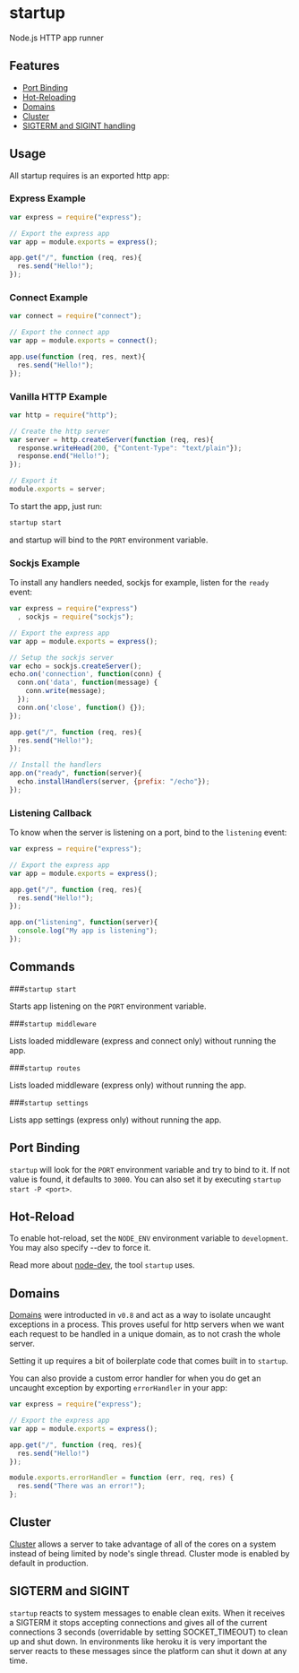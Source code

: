 startup
=======

Node.js HTTP app runner

Features
--------

* [Port Binding](#port-binding)
* [Hot-Reloading](#hot-reload)
* [Domains](#domains)
* [Cluster](#cluster)
* [SIGTERM and SIGINT handling](#sigterm-and-sigint)

Usage
-----

All startup requires is an exported http app:

### Express Example
```js
var express = require("express");

// Export the express app
var app = module.exports = express();

app.get("/", function (req, res){
  res.send("Hello!");
});
```

### Connect Example
```js
var connect = require("connect");

// Export the connect app
var app = module.exports = connect();

app.use(function (req, res, next){
  res.send("Hello!");
});
```

### Vanilla HTTP Example
```js
var http = require("http");

// Create the http server
var server = http.createServer(function (req, res){
  response.writeHead(200, {"Content-Type": "text/plain"});
  response.end("Hello!");
});

// Export it
module.exports = server;
```

To start the app, just run:

```sh
startup start
```

and startup will bind to the `PORT` environment variable.

### Sockjs Example

To install any handlers needed, sockjs for example, listen for the `ready` event:

```js
var express = require("express")
  , sockjs = require("sockjs");

// Export the express app
var app = module.exports = express();

// Setup the sockjs server
var echo = sockjs.createServer();
echo.on('connection', function(conn) {
  conn.on('data', function(message) {
    conn.write(message);
  });
  conn.on('close', function() {});
});

app.get("/", function (req, res){
  res.send("Hello!");
});

// Install the handlers
app.on("ready", function(server){
  echo.installHandlers(server, {prefix: "/echo"});
});
```

### Listening Callback

To know when the server is listening on a port, bind to the `listening` event:

```js
var express = require("express");

// Export the express app
var app = module.exports = express();

app.get("/", function (req, res){
  res.send("Hello!");
});

app.on("listening", function(server){
  console.log("My app is listening");
});
```


Commands
--------

###`startup start`

Starts app listening on the `PORT` environment variable.

###`startup middleware`

Lists loaded middleware (express and connect only) without running the app.

###`startup routes`

Lists loaded middleware (express only) without running the app.

###`startup settings`

Lists app settings (express only) without running the app.

Port Binding
------------

`startup` will look for the `PORT` environment variable and try to bind to it. If not value is found, it defaults to `3000`. You can also set it by executing `startup start -P <port>`.

Hot-Reload
----------

To enable hot-reload, set the `NODE_ENV` environment variable to `development`. You may also specify --dev to force it.

Read more about [node-dev](https://github.com/fgnass/node-dev), the tool `startup` uses.

Domains
-------

[Domains](http://nodejs.org/api/domain.html) were introducted in `v0.8` and act as a way to isolate uncaught exceptions in a process. This proves useful for http servers when we want each request to be handled in a unique domain, as to not crash the whole server.

Setting it up requires a bit of boilerplate code that comes built in to `startup`.

You can also provide a custom error handler for when you do get an uncaught exception by exporting `errorHandler` in your app:

```js
var express = require("express");

// Export the express app
var app = module.exports = express();

app.get("/", function (req, res){
  res.send("Hello!")
});

module.exports.errorHandler = function (err, req, res) {
  res.send("There was an error!");
};
```

Cluster
-------

[Cluster](http://nodejs.org/api/cluster.html) allows a server to take advantage of all of the cores on a system instead of being limited by node's single thread. Cluster mode is enabled by default in production.


SIGTERM and SIGINT
------------------

`startup` reacts to system messages to enable clean exits. When it receives a SIGTERM it stops accepting connections and gives all of the current connections 3 seconds (overridable by setting SOCKET_TIMEOUT) to clean up and shut down. In environments like heroku it is very important the server reacts to these messages since the platform can shut it down at any time.
